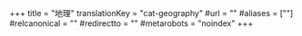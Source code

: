 +++
title = "地理"
translationKey = "cat-geography"
#url = ""
#aliases = [""]
#relcanonical = ""
#redirectto = ""
#metarobots = "noindex"
+++
